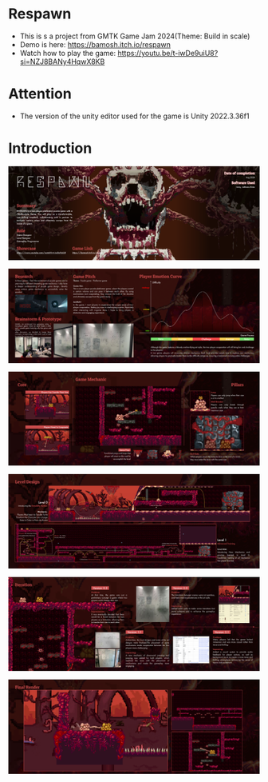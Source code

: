 # Respawn

* This is s a project from GMTK Game Jam 2024(Theme: Build in scale)
* Demo is here: https://bamosh.itch.io/respawn
* Watch how to play the game: https://youtu.be/t-iwDe9uiU8?si=NZJ8BANy4HqwX8KB

# Attention

+ The version of the unity editor used for the game is Unity 2022.3.36f1

# Introduction

![Image Respawn 1](https://github.com/BamoSH/Respawn/blob/master/ReadMeImage/Respawn%20intro%201.png)

![Image Respawn 2](https://github.com/BamoSH/Respawn/blob/master/ReadMeImage/Respawn%20intro%202.png)

![Image Respawn 3](https://github.com/BamoSH/Respawn/blob/master/ReadMeImage/Respawn%20intro%203.png)

![Image Respawn 4](https://github.com/BamoSH/Respawn/blob/master/ReadMeImage/Respawn%20intro%204.png)

![Image Respawn 5](https://github.com/BamoSH/Respawn/blob/master/ReadMeImage/Respawn%20intro%205.png)

![Image Respawn 6](https://github.com/BamoSH/Respawn/blob/master/ReadMeImage/Respawn%20intro%206.png)

